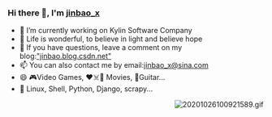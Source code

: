### Hi there 👋, I'm [jinbao_x](https://github.com/jinbao-x)
- 🔭 I’m currently working on Kylin Software Company
- 🌱 Life is wonderful, to believe in light and believe hope 
- 💬 If you have questions, leave a comment on my blog:["jinbao.blog.csdn.net"](https://jinbao.blog.csdn.net)
- 📫 You can also contact me by email:jinbao_x@sina.com
- 😄 🎮Video Games, ❤️☠️🤖 Movies, 🎸Guitar...
- 📙 Linux, Shell, Python, Django, scrapy...
<img align="right" src="https://img-blog.csdnimg.cn/20201026100921589.gif" alt="20201026100921589.gif" />
